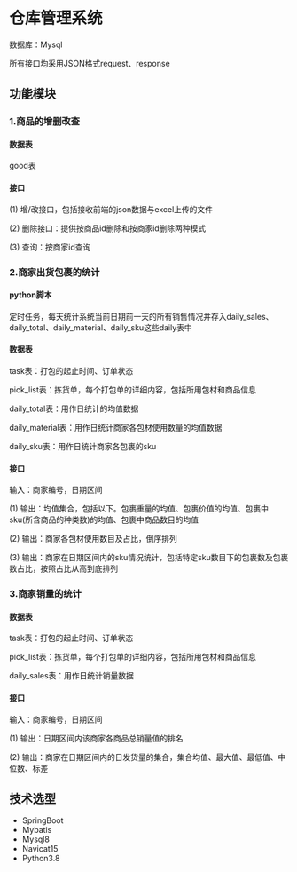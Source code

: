 # 仓库管理系统  
数据库：Mysql  

所有接口均采用JSON格式request、response

## 功能模块 
### 1.商品的增删改查  
#### 数据表  

good表  
#### 接口  
(1) 增/改接口，包括接收前端的json数据与excel上传的文件  

(2) 删除接口：提供按商品id删除和按商家id删除两种模式  

(3) 查询：按商家id查询  
### 2.商家出货包裹的统计  
#### python脚本
定时任务，每天统计系统当前日期前一天的所有销售情况并存入daily_sales、daily_total、daily_material、daily_sku这些daily表中

#### 数据表  
task表：打包的起止时间、订单状态  

pick_list表：拣货单，每个打包单的详细内容，包括所用包材和商品信息  

daily_total表：用作日统计的均值数据     

daily_material表：用作日统计商家各包材使用数量的均值数据  

daily_sku表：用作日统计商家各包裹的sku  
#### 接口  

输入：商家编号，日期区间  
    
(1) 输出：均值集合，包括以下。包裹重量的均值、包裹价值的均值、包裹中sku(所含商品的种类数)的均值、包裹中商品数目的均值  

(2) 输出：商家各包材使用数目及占比，倒序排列  

(3) 输出：商家在日期区间内的sku情况统计，包括特定sku数目下的包裹数及包裹数占比，按照占比从高到底排列  
### 3.商家销量的统计  
#### 数据表  
task表：打包的起止时间、订单状态  

pick_list表：拣货单，每个打包单的详细内容，包括所用包材和商品信息  

daily_sales表：用作日统计销量数据  
#### 接口  
输入：商家编号，日期区间  
    
(1) 输出：日期区间内该商家各商品总销量值的排名  

(2) 输出：商家在日期区间内的日发货量的集合，集合均值、最大值、最低值、中位数、标差  

## 技术选型 

   * SpringBoot
   * Mybatis
   * Mysql8
   * Navicat15
   * Python3.8
